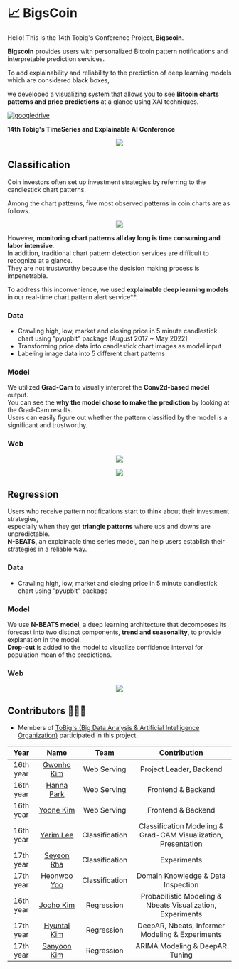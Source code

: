 # 📈 BigsCoin  
Hello! This is the 14th Tobig's Conference Project, **Bigscoin**.

**Bigscoin** provides users with personalized Bitcoin pattern notifications and interpretable prediction services.

To add explainability and reliability to the prediction of deep learning models which are considered black boxes,

we developed a visualizing system that allows you to see **Bitcoin charts patterns and price predictions** at a glance using XAI techniques.

[![googledrive](https://img.shields.io/badge/report-Link-blue)](https://github.com/ToBigs1617-TS/Bigscoin/files/9138835/Bigscoin.pdf)
<br>  

**14th Tobig's TimeSeries and Explainable AI Conference**  

<p align="center"><img src="https://user-images.githubusercontent.com/72960666/179309070-5bd34ff4-0d45-4dca-89d3-207c59c07161.png"></p>


## Classification
Coin investors often set up investment strategies by referring to the candlestick chart patterns.  

Among the chart patterns, five most observed patterns in coin charts are as follows.  
<p align="center"><img src="https://user-images.githubusercontent.com/72960666/179292406-5e47a37c-cb4c-41a5-894f-b15d8ddb5e5d.png"></p>

However, **monitoring chart patterns all day long is time consuming and labor intensive**.  
In addition, traditional chart pattern detection services are difficult to recognize at a glance.  
They are not trustworthy because the decision making process is impenetrable.  

To address this inconvenience, we used **explainable deep learning models** in our real-time chart pattern alert service**.  

### Data   
- Crawling high, low, market and closing price in 5 minute candlestick chart using "pyupbit" package [August 2017 ~ May 2022]  
- Transforming price data into candlestick chart images as model input   
- Labeling image data into 5 different chart patterns    

### Model  
We utilized **Grad-Cam** to visually interpret the **Conv2d-based model** output.  
You can see the **why the model chose to make the prediction** by looking at the Grad-Cam results.  
Users can easily figure out whether the pattern classified by the model is a significant and trustworthy.  

### Web 
<p align="center"><img src="https://user-images.githubusercontent.com/72960666/179319379-4b9be555-b059-49f2-9a0d-884b5e462401.png"></p>
<p align="center"><img src="https://user-images.githubusercontent.com/72960666/179319381-31e7d716-de2b-43ad-ba0b-85f7dceb89d5.png"></p>

## Regression
Users who receive pattern notifications start to think about their investment strategies,   
especially when they get **triangle patterns** where ups and downs are unpredictable.  
**N-BEATS**, an explainable time series model, can help users establish their strategies in a reliable way.  

### Data   
- Crawling high, low, market and closing price in 5 minute candlestick chart using "pyupbit" package   

### Model  
We use **N-BEATS model**, a deep learning architecture that decomposes its forecast into two distinct components, **trend and seasonality**, to provide explanation in the model.  
**Drop-out** is added to the model to visualize confidence interval for population mean of the predictions.  

### Web  
<p align="center"><img src = "https://user-images.githubusercontent.com/72960666/179319371-873b11e9-87bf-4cd2-88eb-654994356918.png"></p>


## Contributors 🧑‍🤝‍🧑

- Members of [ToBig's (Big Data Analysis & Artificial Intelligence Organization)](http://www.datamarket.kr/xe/) participated in this project.

|Year|Name|Team|Contribution|
|:-----:|:-----:|:-----:|:-----:|
|16th year|[Gwonho Kim](https://github.com/kkhv)|Web Serving|Project Leader, Backend|
|16th year|[Hanna Park](https://github.com/hanna56)|Web Serving|Frontend & Backend|
|16th year|[Yoone Kim](https://github.com/yoonene)|Web Serving|Frontend & Backend|
|16th year|[Yerim Lee](https://github.com/YerimLee00)|Classification|Classification Modeling & Grad-CAM Visualization, Presentation|
|17th year|[Seyeon Rha](https://github.com/seyeonrha)|Classification|Experiments|
|17th year|[Heonwoo Yoo](https://github.com/yhw4343)|Classification|Domain Knowledge & Data Inspection|
|16th year|[Jooho Kim](https://github.com/Jooho-Git)|Regression|Probabilistic Modeling & Nbeats Visualization, Experiments|
|17th year|[Hyuntai Kim](https://github.com/hyuntai97)|Regression|DeepAR, Nbeats, Informer Modeling & Experiments|
|17th year|[Sanyoon Kim](https://github.com/tkddbs0411)|Regression|ARIMA Modeling & DeepAR Tuning|

